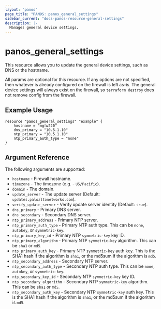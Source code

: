 ```yaml
---
layout: "panos"
page_title: "PANOS: panos_general_settings"
sidebar_current: "docs-panos-resource-general-settings"
description: |-
  Manages general device settings.
---
```


# panos_general_settings

This resource allows you to update the general device settings, such as DNS
or the hostname.

All params are optional for this resource.  If any options are not specified,
then whatever is already configured on the firewall is left as-is.  The
general device settings will always exist on the firewall, so `terraform
destroy` does not remove config from the firewall.

## Example Usage

```hcl
resource "panos_general_settings" "example" {
    hostname = "ngfw220"
    dns_primary = "10.5.1.10"
    ntp_primary = "10.5.1.10"
    ntp_primary_auth_type = "none"
}
```

## Argument Reference

The following arguments are supported:

* `hostname` - Firewall hostname.
* `timezone` - The timezone (e.g. - `US/Pacific`).
* `domain` - The domain.
* `update_server` - The update server (Default: `updates.paloaltonetworks.com`).
* `verify_update_server` - Verify update server identity (Default: `true`).
* `dns_primary` - Primary DNS server.
* `dns_secondary` - Secondary DNS server.
* `ntp_primary_address` - Primary NTP server.
* `ntp_primary_auth_type` - Primary NTP auth type.  This can be `none`,
  `autokey`, or `symmetric-key`.
* `ntp_primary_key_id` - Primary NTP `symmetric-key` key ID.
* `ntp_primary_algorithm` - Primary NTP `symmetric-key` algorithm.  This can be
  `sha1` or `md5`.
* `ntp_primary_auth_key` - Primary NTP `symmetric-key` auth key.  This is the
  SHA1 hash if the algorithm is `sha1`, or the md5sum if the algorithm is
  `md5`.
* `ntp_secondary_address` - Secondary NTP server.
* `ntp_secondary_auth_type` - Secondary NTP auth type.  This can be `none`,
  `autokey`, or `symmetric-key`.
* `ntp_secondary_key_id` - Secondary NTP `symmetric-key` key ID.
* `ntp_secondary_algorithm` - Secondary NTP `symmetric-key` algorithm.  This
  can be `sha1` or `md5`.
* `ntp_secondary_auth_key` - Secondary NTP `symmetric-key` auth key.  This is
  the SHA1 hash if the algorithm is `sha1`, or the md5sum if the algorithm is
  `md5`.
